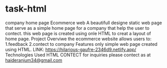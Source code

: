 # task-html
company home page
Ecommerce web A beautifull designe static web page that serve as a simple home page for a company that help the user to contect.
this web page is created using onle HTML to creat a layout of home page. Project Overviwe the ecommerce website allows users to: 
1.feedback 
2.contect to company Features only simple web page created using HTML.
LINK: https://hilarious-gaufre-2346d9.netlify.app/
Technologies Used HTML CONTECT
for inquiries please contect as at haideranjum34@gmail.com
